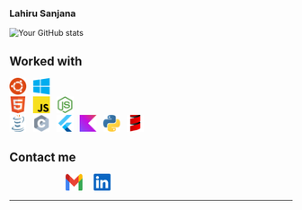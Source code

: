 ### Lahiru Sanjana
![Your GitHub stats](https://github-readme-stats.vercel.app/api?username=snowcodie&show_icons=true&count_private=true&theme=dark)

## Worked with


  <img src="https://github.com/snowcodie/snowcodie/blob/main/src/Ubuntu%20(1).png"  width="30" height="30" >&nbsp;&nbsp;&nbsp;<img src="https://github.com/snowcodie/snowcodie/blob/main/src/Microsoft%20Windows.png"  width="30" height="30">
<br>
<img src="https://github.com/snowcodie/snowcodie/blob/main/src/HTML5.png"  width="30" height="30" >&nbsp;&nbsp;&nbsp;<img src="https://github.com/snowcodie/snowcodie/blob/main/src/Javascript.png"  width="30" height="30">&nbsp;&nbsp;&nbsp;<img src="https://github.com/snowcodie/snowcodie/blob/main/src/Nodejs.png"  width="30" height="30" >&nbsp;&nbsp;&nbsp;
<br>
<img src="https://github.com/snowcodie/snowcodie/blob/main/src/Java.png"  width="30" height="30" >&nbsp;&nbsp;&nbsp;<img src="https://github.com/snowcodie/snowcodie/blob/main/src/C.png"  width="30" height="30">&nbsp;&nbsp;&nbsp;<img src="https://github.com/snowcodie/snowcodie/blob/main/src/Flutter.png"  width="30" height="30" >&nbsp;&nbsp;&nbsp;<img src="https://github.com/snowcodie/snowcodie/blob/main/src/Kotlin.png"  width="30" height="30" >&nbsp;&nbsp;&nbsp;<img src="https://github.com/snowcodie/snowcodie/blob/main/src/Python.png"  width="30" height="30" >&nbsp;&nbsp;&nbsp;<img src="https://github.com/snowcodie/snowcodie/blob/main/src/Scala.png"  width="30" height="30" >&nbsp;&nbsp;&nbsp;


  





## Contact me
<a href="mailto:lahirusanjana1@gmail.com" style="text-decoration: none;">
  <img src="https://github.com/snowcodie/snowcodie/blob/main/src/Group%2014.png"  width="30" height="30" style="margin-left: 100px;">
</a>
&nbsp;&nbsp;&nbsp;
<a href="https://www.linkedin.com/in/lahiru-sanjana-024aba28a/" style="text-decoration: none;">
  <img src="https://github.com/snowcodie/snowcodie/blob/main/src/Vector.png"  width="30" height="30" style="margin-right: 100px;">
</a>
<br>

<!--
## Contact

- 

## Find Me Online

- [Include links to your personal website, LinkedIn, Twitter, and other relevant online profiles]
-->

---





<!--
**snowcodie/snowcodie** is a ✨ _special_ ✨ repository because its `README.md` (this file) appears on your GitHub profile.

Here are some ideas to get you started:

- 🔭 I’m currently working on ...
- 🌱 I’m currently learning ...
- 👯 I’m looking to collaborate on ...
- 🤔 I’m looking for help with ...
- 💬 Ask me about ...
- 📫 How to reach me: ...
- 😄 Pronouns: ...
- ⚡ Fun fact: ...
-->
